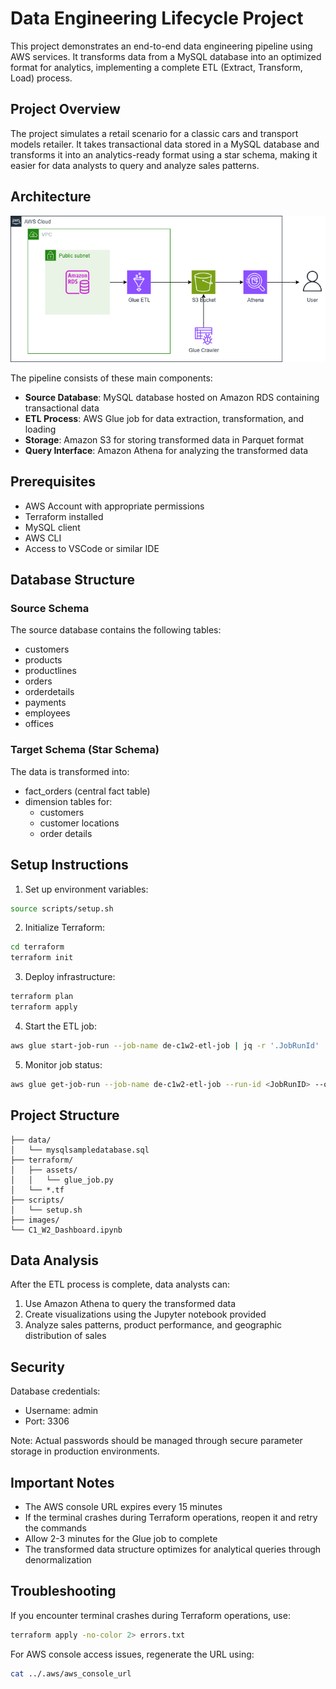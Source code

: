 # Data Engineering Lifecycle Project

This project demonstrates an end-to-end data engineering pipeline using AWS services. It transforms data from a MySQL database into an optimized format for analytics, implementing a complete ETL (Extract, Transform, Load) process.

## Project Overview

The project simulates a retail scenario for a classic cars and transport models retailer. It takes transactional data stored in a MySQL database and transforms it into an analytics-ready format using a star schema, making it easier for data analysts to query and analyze sales patterns.

## Architecture

![ETL Architecture](images/ETL.drawio.png)

The pipeline consists of these main components:

- **Source Database**: MySQL database hosted on Amazon RDS containing transactional data
- **ETL Process**: AWS Glue job for data extraction, transformation, and loading
- **Storage**: Amazon S3 for storing transformed data in Parquet format
- **Query Interface**: Amazon Athena for analyzing the transformed data

## Prerequisites

- AWS Account with appropriate permissions
- Terraform installed
- MySQL client
- AWS CLI
- Access to VSCode or similar IDE

## Database Structure

### Source Schema
The source database contains the following tables:
- customers
- products
- productlines
- orders
- orderdetails
- payments
- employees
- offices

### Target Schema (Star Schema)
The data is transformed into:
- fact_orders (central fact table)
- dimension tables for:
  - customers
  - customer locations
  - order details

## Setup Instructions

1. Set up environment variables:
```bash
source scripts/setup.sh
```

2. Initialize Terraform:
```bash
cd terraform
terraform init
```

3. Deploy infrastructure:
```bash
terraform plan
terraform apply
```

4. Start the ETL job:
```bash
aws glue start-job-run --job-name de-c1w2-etl-job | jq -r '.JobRunId'
```

5. Monitor job status:
```bash
aws glue get-job-run --job-name de-c1w2-etl-job --run-id <JobRunID> --output text --query "JobRun.JobRunState"
```

## Project Structure

```
├── data/
│   └── mysqlsampledatabase.sql
├── terraform/
│   ├── assets/
│   │   └── glue_job.py
│   └── *.tf
├── scripts/
│   └── setup.sh
├── images/
└── C1_W2_Dashboard.ipynb
```

## Data Analysis

After the ETL process is complete, data analysts can:
1. Use Amazon Athena to query the transformed data
2. Create visualizations using the Jupyter notebook provided
3. Analyze sales patterns, product performance, and geographic distribution of sales

## Security

Database credentials:
- Username: admin
- Port: 3306

Note: Actual passwords should be managed through secure parameter storage in production environments.

## Important Notes

- The AWS console URL expires every 15 minutes
- If the terminal crashes during Terraform operations, reopen it and retry the commands
- Allow 2-3 minutes for the Glue job to complete
- The transformed data structure optimizes for analytical queries through denormalization

## Troubleshooting

If you encounter terminal crashes during Terraform operations, use:
```bash
terraform apply -no-color 2> errors.txt
```

For AWS console access issues, regenerate the URL using:
```bash
cat ../.aws/aws_console_url
```